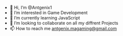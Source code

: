 - 👋 Hi, I’m @Antgenix1
- 👀 I’m interested in Game Development
- 🌱 I’m currently learning JavaScript
- 💞️ I’m looking to collaborate on all my diffrent Projects
- 📫 How to reach me antgenix.magaming@gmail.com
